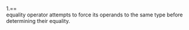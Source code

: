 1.==  
equality operator attempts to force its operands to the same type before determining their equality.  
